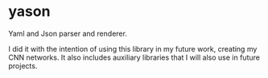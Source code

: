 # yason

Yaml and Json parser and renderer.

I did it with the intention of using this library in my future work, creating my CNN networks.
It also includes auxiliary libraries that I will also use in future projects.
